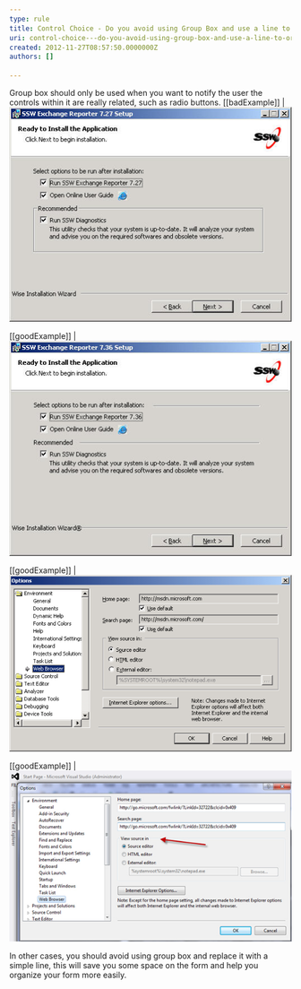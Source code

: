 ```yaml
---
type: rule
title: Control Choice - Do you avoid using Group Box and use a line to organize your form?
uri: control-choice---do-you-avoid-using-group-box-and-use-a-line-to-organize-your-form
created: 2012-11-27T08:57:50.0000000Z
authors: []

---
```


Group box should only be used when you want to notify the user the controls within it are really related, such as radio buttons.
   ​
[[badExample]]
| ![ Bad Example - Inappropriate use of 'Group Box', there is nothing to be grouped](../../assets/RulesT8.jpg)

[[goodExample]]
| ![ Good Example - Use a line to organize different sections](../../assets/RulesT4.jpg)

[[goodExample]]
| ![ Good Example - VS.NET 2003 Options form, appropriate use of 'Group Box', the radio buttons are related to each other](../../assets/RulesT6.gif)

[[goodExample]]
| ![ Good Example - VS.NET 2012 Options form, also appropriate use of 'Group Box'](../../assets/vsnet-groupbox.jpg)

In other cases, you should avoid using group box and replace it with a simple line, this will save you some space on the form and help you organize your form more easily.
